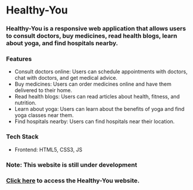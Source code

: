 # Healthy-You

### Healthy-You is a responsive web application that allows users to consult doctors, buy medicines, read health blogs, learn about yoga, and find hospitals nearby.

### Features
- Consult doctors online: Users can schedule appointments with doctors, chat with doctors, and get medical advice.
- Buy medicines: Users can order medicines online and have them delivered to their home.
- Read health blogs: Users can read articles about health, fitness, and nutrition.
- Learn about yoga: Users can learn about the benefits of yoga and find yoga classes near them.
- Find hospitals nearby: Users can find hospitals near their location.

### Tech Stack
- Frontend: HTML5, CSS3, JS

### Note: This website is still under development
  
### <a href="html/index.html">Click here</a> to access the Healthy-You website.

